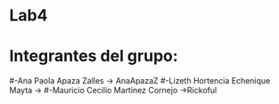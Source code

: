 # Lab4
# Integrantes del grupo:
 #-Ana Paola Apaza Zalles -> AnaApazaZ
 #-Lizeth Hortencia Echenique Mayta ->
 #-Mauricio Cecilio Martinez Cornejo ->Rickoful
 
